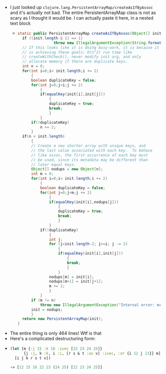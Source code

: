 - I just looked up `clojure.lang.PersistentArrayMap/createAsIfByAssoc` and it's actually not bad. The entire PersistentArrayMap class is not as scary as I thought it would be. I can actually paste it here, in a nested text block
	- ```java
	  static public PersistentArrayMap createAsIfByAssoc(Object[] init){
	  	if ((init.length & 1) == 1)
	                  throw new IllegalArgumentException(String.format("No value supplied for key: %s", init[init.length-1]));
	  	// If this looks like it is doing busy-work, it is because it
	  	// is achieving these goals: O(n^2) run time like
	  	// createWithCheck(), never modify init arg, and only
	  	// allocate memory if there are duplicate keys.
	  	int n = 0;
	  	for(int i=0;i< init.length;i += 2)
	  		{
	  		boolean duplicateKey = false;
	  		for(int j=0;j<i;j += 2)
	  			{
	  			if(equalKey(init[i],init[j]))
	  				{
	  				duplicateKey = true;
	  				break;
	  				}
	  			}
	  		if(!duplicateKey)
	  			n += 2;
	  		}
	  	if(n < init.length)
	  		{
	  		// Create a new shorter array with unique keys, and
	  		// the last value associated with each key.  To behave
	  		// like assoc, the first occurrence of each key must
	  		// be used, since its metadata may be different than
	  		// later equal keys.
	  		Object[] nodups = new Object[n];
	  		int m = 0;
	  		for(int i=0;i< init.length;i += 2)
	  			{
	  			boolean duplicateKey = false;
	  			for(int j=0;j<m;j += 2)
	  				{
	  				if(equalKey(init[i],nodups[j]))
	  					{
	  					duplicateKey = true;
	  					break;
	  					}
	  				}
	  			if(!duplicateKey)
	  				{
	  				int j;
	  				for (j=init.length-2; j>=i; j -= 2)
	  					{
	  					if(equalKey(init[i],init[j]))
	  						{
	  						break;
	  						}
	  					}
	  				nodups[m] = init[i];
	  				nodups[m+1] = init[j+1];
	  				m += 2;
	  				}
	  			}
	  		if (m != n)
	  			throw new IllegalArgumentException("Internal error: m=" + m);
	  		init = nodups;
	  		}
	  	return new PersistentArrayMap(init);
	  }
	  ```
- The entire thing is only 464 lines! Wtf is that
- Here's a complicated destructuring form:
- ```clojure
  (let [m {:j 15 :k 16 :ivec [22 23 24 25]}
        {j :j, k :k, i :i, [r s & t :as v] :ivec, :or {i 12 j 13}} m]
    [i j k r s t v])
  
  -> [12 15 16 22 23 (24 25) [22 23 24 25]]
  ```